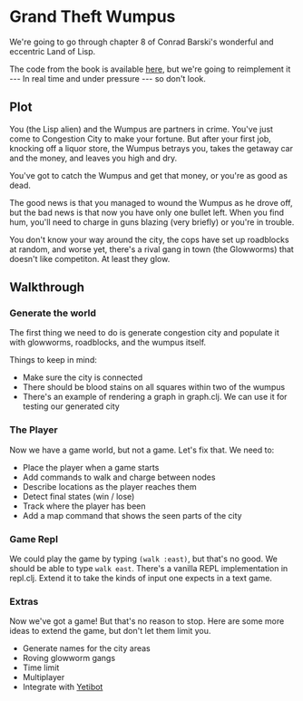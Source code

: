 # Grand Theft Wumpus

We're going to go through chapter 8 of Conrad Barski's wonderful and eccentric
Land of Lisp.

The code from the book is available [here](http://landoflisp.com/wumpus.lisp),
but we're going to reimplement it --- In real time and under pressure --- so
don't look.

## Plot

You (the Lisp alien) and the Wumpus are partners in crime. You've just come to
Congestion City to make your fortune. But after your first job, knocking off a
liquor store, the Wumpus betrays you, takes the getaway car and the money, and
leaves you high and dry.

You've got to catch the Wumpus and get that money, or you're as good as dead.

The good news is that you managed to wound the Wumpus as he drove off, but the
bad news is that now you have only one bullet left. When you find hum, you'll
need to charge in guns blazing (very briefly) or you're in trouble.

You don't know your way around the city, the cops have set up roadblocks at
random, and worse yet, there's a rival gang in town (the Glowworms) that doesn't
like competiton. At least they glow.

## Walkthrough

### Generate the world

The first thing we need to do is generate congestion city and populate it with
glowworms, roadblocks, and the wumpus itself.

Things to keep in mind:

* Make sure the city is connected
* There should be blood stains on all squares within two of the wumpus
* There's an example of rendering a graph in graph.clj. We can use it for
  testing our generated city

### The Player

Now we have a game world, but not a game. Let's fix that. We need to:

* Place the player when a game starts
* Add commands to walk and charge between nodes
* Describe locations as the player reaches them
* Detect final states (win / lose)
* Track where the player has been
* Add a map command that shows the seen parts of the city

### Game Repl

We could play the game by typing `(walk :east)`, but that's no good. We should
be able to type `walk east`. There's a vanilla REPL implementation in
repl.clj. Extend it to take the kinds of input one expects in a text game.

### Extras

Now we've got a game! But that's no reason to stop. Here are some more ideas to
extend the game, but don't let them limit you.

* Generate names for the city areas
* Roving glowworm gangs
* Time limit
* Multiplayer
* Integrate with [Yetibot](https://yetibot.com/)
